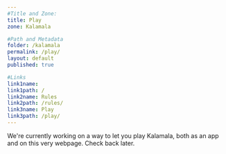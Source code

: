 ```yaml
---
#Title and Zone:
title: Play
zone: Kalamala

#Path and Metadata
folder: /kalamala
permalink: /play/
layout: default
published: true

#Links
link1name:
link1path: /
link2name: Rules
link2path: /rules/
link3name: Play
link3path: /play/
---
```


We're currently working on a way to let you play Kalamala, both as an app and on this very webpage. Check back later.
